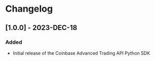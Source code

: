 # Changelog

## [1.0.0] - 2023-DEC-18

### Added
- Initial release of the Coinbase Advanced Trading API Python SDK